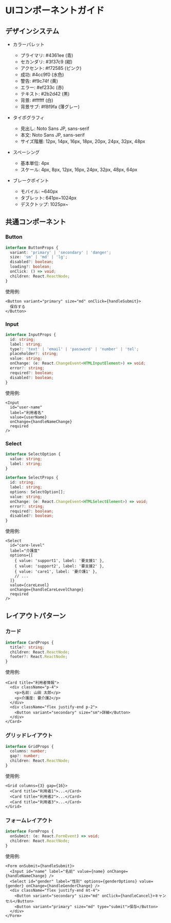 # UIコンポーネントガイド

## デザインシステム
- カラーパレット
  - プライマリ: #4361ee (青)
  - セカンダリ: #3f37c9 (紺)
  - アクセント: #f72585 (ピンク)
  - 成功: #4cc9f0 (水色)
  - 警告: #f9c74f (黄)
  - エラー: #ef233c (赤)
  - テキスト: #2b2d42 (黒)
  - 背景: #ffffff (白)
  - 背景サブ: #f8f9fa (薄グレー)

- タイポグラフィ
  - 見出し: Noto Sans JP, sans-serif
  - 本文: Noto Sans JP, sans-serif
  - サイズ階層: 12px, 14px, 16px, 18px, 20px, 24px, 32px, 48px

- スペーシング
  - 基本単位: 4px
  - スケール: 4px, 8px, 12px, 16px, 24px, 32px, 48px, 64px

- ブレークポイント
  - モバイル: ~640px
  - タブレット: 641px~1024px
  - デスクトップ: 1025px~

## 共通コンポーネント
### Button
```typescript
interface ButtonProps {
  variant: 'primary' | 'secondary' | 'danger';
  size: 'sm' | 'md' | 'lg';
  disabled?: boolean;
  loading?: boolean;
  onClick: () => void;
  children: React.ReactNode;
}
```

使用例:
```tsx
<Button variant="primary" size="md" onClick={handleSubmit}>
  保存する
</Button>
```

### Input
```typescript
interface InputProps {
  id: string;
  label: string;
  type?: 'text' | 'email' | 'password' | 'number' | 'tel';
  placeholder?: string;
  value: string;
  onChange: (e: React.ChangeEvent<HTMLInputElement>) => void;
  error?: string;
  required?: boolean;
  disabled?: boolean;
}
```

使用例:
```tsx
<Input
  id="user-name"
  label="利用者名"
  value={userName}
  onChange={handleNameChange}
  required
/>
```

### Select
```typescript
interface SelectOption {
  value: string;
  label: string;
}

interface SelectProps {
  id: string;
  label: string;
  options: SelectOption[];
  value: string;
  onChange: (e: React.ChangeEvent<HTMLSelectElement>) => void;
  error?: string;
  required?: boolean;
  disabled?: boolean;
}
```

使用例:
```tsx
<Select
  id="care-level"
  label="介護度"
  options={[
    { value: 'support1', label: '要支援1' },
    { value: 'support2', label: '要支援2' },
    { value: 'care1', label: '要介護1' },
    // ...
  ]}
  value={careLevel}
  onChange={handleCareLevelChange}
  required
/>
```

## レイアウトパターン
### カード
```typescript
interface CardProps {
  title?: string;
  children: React.ReactNode;
  footer?: React.ReactNode;
}
```

使用例:
```tsx
<Card title="利用者情報">
  <div className="p-4">
    <p>名前: 山田 太郎</p>
    <p>介護度: 要介護2</p>
  </div>
  <div className="flex justify-end p-2">
    <Button variant="secondary" size="sm">詳細</Button>
  </div>
</Card>
```

### グリッドレイアウト
```typescript
interface GridProps {
  columns: number;
  gap?: number;
  children: React.ReactNode;
}
```

使用例:
```tsx
<Grid columns={3} gap={16}>
  <Card title="利用者1">...</Card>
  <Card title="利用者2">...</Card>
  <Card title="利用者3">...</Card>
</Grid>
```

### フォームレイアウト
```typescript
interface FormProps {
  onSubmit: (e: React.FormEvent) => void;
  children: React.ReactNode;
}
```

使用例:
```tsx
<Form onSubmit={handleSubmit}>
  <Input id="name" label="名前" value={name} onChange={handleNameChange} />
  <Select id="gender" label="性別" options={genderOptions} value={gender} onChange={handleGenderChange} />
  <div className="flex justify-end mt-4">
    <Button variant="secondary" size="md" onClick={handleCancel}>キャンセル</Button>
    <Button variant="primary" size="md" type="submit">保存</Button>
  </div>
</Form>
```
